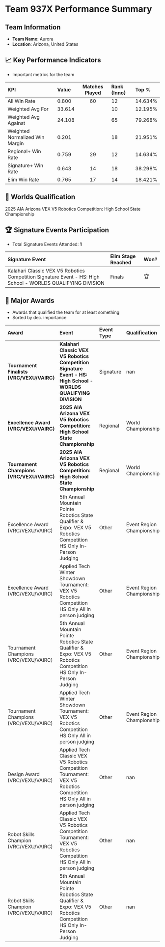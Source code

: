 # Team 937X Performance Summary

##  Team Information
- **Team Name**: Aurora
- **Location**: Arizona, United States

## 📈 Key Performance Indicators
- Important metrics for the team

| KPI | Value | Matches Played | Rank (Inno) | Top % |
|:---|:-----|:--------------:|:----|:-----|
| All Win Rate | 0.800 | 60 | 12 | 14.634% |
| Weighted Avg For | 33.614 |  | 10 | 12.195% |
| Weighted Avg Against | 24.108 |  | 65 | 79.268% |
| Weighted Normalized Win Margin | 0.201 |  | 18 | 21.951% |
| Regional+ Win Rate | 0.759 | 29 | 12 | 14.634% |
| Signature+ Win Rate | 0.643 | 14 | 18 | 38.298% |
| Elim Win Rate | 0.765 | 17 | 14 | 18.421% |


## 🎯 Worlds Qualification
2025 AIA Arizona VEX V5 Robotics Competition: High School State Championship

## 🏆 Signature Events Participation
- Total Signature Events Attended: **1**

| Signature Event | Elim Stage Reached | Won? |
|:----------------|:-------------------|:----|
| Kalahari Classic VEX V5 Robotics Competition Signature Event - HS: High School - WORLDS QUALIFYING DIVISION | Finals | 🏆 |


## 🥇 Major Awards
- Awards that qualified the team for at least something
- Sorted by dec. importance

| Award | Event | Event Type | Qualification |
|:------|:------|:-----------|:--------------|
| **Tournament Finalists (VRC/VEXU/VAIRC)** | **Kalahari Classic VEX V5 Robotics Competition Signature Event - HS: High School - WORLDS QUALIFYING DIVISION** | Signature | nan |
| **Excellence Award (VRC/VEXU/VAIRC)** | **2025 AIA Arizona VEX V5 Robotics Competition: High School State Championship** | Regional | World Championship |
| **Tournament Champions (VRC/VEXU/VAIRC)** | **2025 AIA Arizona VEX V5 Robotics Competition: High School State Championship** | Regional | World Championship |
| Excellence Award (VRC/VEXU/VAIRC) | 5th Annual Mountain Pointe Robotics State Qualifier & Expo: VEX V5 Robotics Competition HS Only In-Person Judging | Other | Event Region Championship |
| Excellence Award (VRC/VEXU/VAIRC) | Applied Tech Winter Showdown Tournament: VEX V5 Robotics Competition HS Only All in person judging | Other | Event Region Championship |
| Tournament Champions (VRC/VEXU/VAIRC) | 5th Annual Mountain Pointe Robotics State Qualifier & Expo: VEX V5 Robotics Competition HS Only In-Person Judging | Other | Event Region Championship |
| Tournament Champions (VRC/VEXU/VAIRC) | Applied Tech Winter Showdown Tournament: VEX V5 Robotics Competition HS Only All in person judging | Other | Event Region Championship |
| Design Award (VRC/VEXU/VAIRC) | Applied Tech Classic VEX V5 Robotics Competition Tournament: VEX V5 Robotics Competition HS Only All in person judging | Other | nan |
| Robot Skills Champion (VRC/VEXU/VAIRC) | Applied Tech Classic VEX V5 Robotics Competition Tournament: VEX V5 Robotics Competition HS Only All in person judging | Other | nan |
| Robot Skills Champion (VRC/VEXU/VAIRC) | 5th Annual Mountain Pointe Robotics State Qualifier & Expo: VEX V5 Robotics Competition HS Only In-Person Judging | Other | nan |

